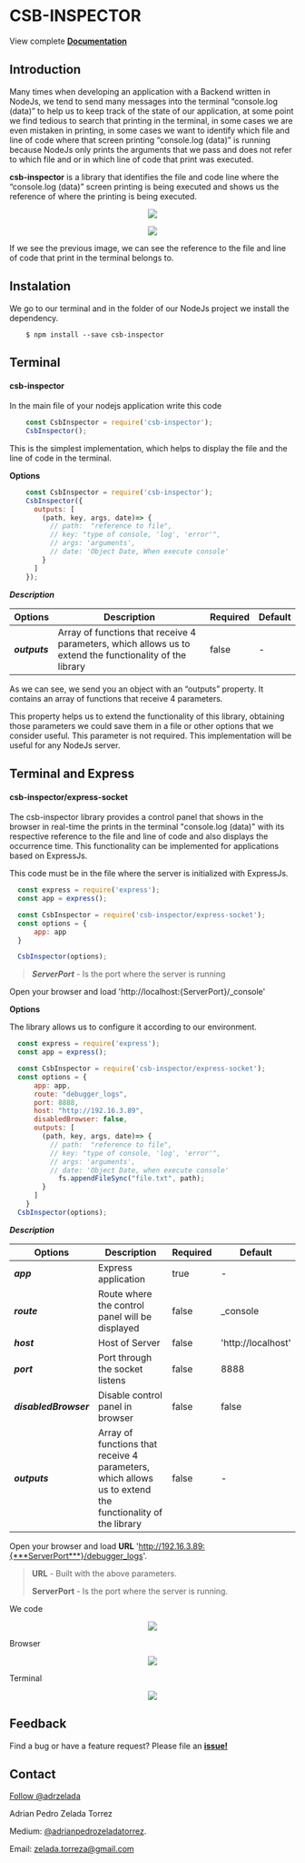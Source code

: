 # CSB-INSPECTOR

View complete [**Documentation**](!https://adrianzelada.github.io/csb-inspector)

## Introduction

Many times when developing an application with a Backend written in NodeJs, we tend to send many messages into the terminal “console.log (data)” to help us to keep track of the state of our application, at some point we find tedious to search that printing in the terminal, in some cases we are even mistaken in printing, in some cases we want to identify which file and line of code where that screen printing “console.log (data)” is running because NodeJs only prints the arguments that we pass and does not refer to which file and or in which line of code that print was executed.

**csb-inspector** is a library that identifies the file and code line where the “console.log (data)” screen printing is being executed and shows us the reference of where the printing is being executed.

<p align="center">
  <img src="https://i.ibb.co/7K8J91n/Screen-Shot-2020-01-03-at-2-33-11-AM.png">
</p>
<p align="center">
  <img src="https://i.ibb.co/LQ3ZnnV/Screen-Shot-2020-01-03-at-2-13-44-AM.png">
</p>


If we see the previous image, we can see the reference to the file and line of code that print in the terminal belongs to.


## Instalation

We go to our terminal and in the folder of our NodeJs project we install the dependency.

```
    $ npm install --save csb-inspector
```



## Terminal
#### csb-inspector

In the main file of your nodejs application write this code

```javascript
    const CsbInspector = require('csb-inspector');
    CsbInspector();
```
This is the simplest implementation, which helps to display the file and the line of code in the terminal.

**Options**

```javascript
    const CsbInspector = require('csb-inspector');
    CsbInspector({
      outputs: [
        (path, key, args, date)=> {
          // path:  "reference to file",
          // key: "type of console, 'log', 'error'",
          // args: 'arguments',
          // date: 'Object Date, When execute console'
        }
      ]
    });
```
***Description***

Options | Description | Required | Default
------- | ----------- | -------- | -------
***outputs*** | Array of functions that receive 4 parameters, which allows us to extend the functionality of the library | false | -




As we can see, we send you an object with an “outputs” property. It contains an array of functions that receive 4 parameters.

This property helps us to extend the functionality of this library, obtaining those parameters we could save them in a file or other options that we consider useful. This parameter is not required.
This implementation will be useful for any NodeJs server.

## Terminal and Express
#### csb-inspector/express-socket

The csb-inspector library provides a control panel that shows in the browser in real-time the prints in the terminal "console.log (data)" with its respective reference to the file and line of code and also displays the occurrence time.
This functionality can be implemented for applications based on ExpressJs.

This code must be in the file where the server is initialized with ExpressJs.

```javascript
  const express = require('express');
  const app = express();

  const CsbInspector = require('csb-inspector/express-socket');
  const options = {
      app: app
  }

  CsbInspector(options);
```
> ***ServerPort*** - Is the port where the server is running

Open your browser and load 'http://localhost:{ServerPort}/_console'

**Options**

The library allows us to configure it according to our environment.

```javascript
  const express = require('express');
  const app = express();

  const CsbInspector = require('csb-inspector/express-socket');
  const options = {
      app: app,
      route: "debugger_logs",
      port: 8888,
      host: "http://192.16.3.89",
      disabledBrowser: false,
      outputs: [
        (path, key, args, date)=> {
          // path:  "reference to file",
          // key: "type of console, 'log', 'error'",
          // args: 'arguments',
          // date: 'Object Date, when execute console'
            fs.appendFileSync("file.txt", path);
        }
      ]
    }
  CsbInspector(options);
```

***Description***

Options | Description | Required | Default
------- | ----------- | -------- | -------
***app*** | Express application | true | -
***route*** | Route where the control panel will be displayed | false | _console
***host*** | Host of Server | false | 'http://localhost'
***port*** | Port through the socket listens | false | 8888
***disabledBrowser*** | Disable control panel in browser | false | false
***outputs*** | Array of functions that receive 4 parameters, which allows us to extend the functionality of the library | false | -


Open your browser and load **URL** 'http://192.16.3.89:{***ServerPort***}/debugger_logs'.

> **URL** - Built with the above parameters.
>
> **ServerPort** - Is the port where the server is running.

We code

<p align="center">
  <img src="https://i.ibb.co/grSw7L2/Screen-Shot-2020-01-22-at-10-52-58-PM.png">
</p>

Browser

<p align="center">
  <img src="https://i.ibb.co/fnP71tj/Screen-Shot-2020-01-22-at-10-54-52-PM.png">
</p>

Terminal

<p align="center">
  <img src="https://i.ibb.co/qyM5r58/Screen-Shot-2020-01-22-at-10-58-15-PM.png">
</p>


## Feedback

Find a bug or have a feature request? Please file an [**issue!**](https://github.com/AdrianZelada/csb-inspector/issues)

## Contact

<a href="https://twitter.com/adrzelada?ref_src=twsrc%5Etfw" class="twitter-follow-button" data-show-count="false">Follow @adrzelada</a>


Adrian Pedro Zelada Torrez

Medium: [@adrianpedrozeladatorrez](https://medium.com/@adrianpedrozeladatorrez).

Email: zelada.torreza@gmail.com
